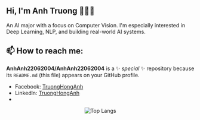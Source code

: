## Hi, I'm Anh Truong 👋👋👋
An AI major with a focus on Computer Vision. I'm especially interested in Deep Learning, NLP, and building real-world AI systems.

## 📫 How to reach me: 
**AnhAnh22062004/AnhAnh22062004** is a ✨ _special_ ✨ repository because its `README.md` (this file) appears on your GitHub profile.

- Facebook: [TruongHongAnh](https://www.facebook.com/truonghonganh04/?locale=vi_VN)
- Linkedln: [TruongHongAnh](https://www.linkedin.com/in/tr%C6%B0%C6%A1ng-anh-07b4572a5/)
- 
<div align="center">
  <img src="https://github-readme-stats.vercel.app/api/top-langs/?username=AnhAnh22062004&layout=compact" alt="Top Langs">
</div>
